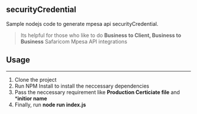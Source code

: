 ## securityCredential
Sample nodejs code to generate mpesa api securityCredential.
>Its helpful for those who like to do **Business to Client, Business to Business** Safaricom Mpesa API integrations

## Usage
-----
1. Clone the project
2. Run NPM Install to install the neccessary dependencies
3. Pass the neccessary requirement like **Production Certiciate file** and ***initior name**
4. Finally, run **node run index.js** 
